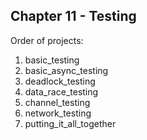 ## Chapter 11 - Testing

Order of projects:

1. basic_testing
2. basic_async_testing
3. deadlock_testing
4. data_race_testing
5. channel_testing
6. network_testing
7. putting_it_all_together